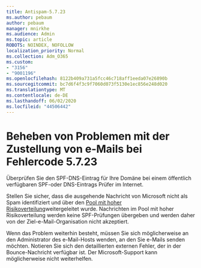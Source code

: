 ```yaml
---
title: Antispam-5.7.23
ms.author: pebaum
author: pebaum
manager: mnirkhe
ms.audience: Admin
ms.topic: article
ROBOTS: NOINDEX, NOFOLLOW
localization_priority: Normal
ms.collection: Adm_O365
ms.custom:
- "3156"
- "9001196"
ms.openlocfilehash: 8122b409a731a5fcc46c718aff1eeda07e26890b
ms.sourcegitcommit: bc7d6f4f3c9f7060d073f5130e1ec856e248d020
ms.translationtype: MT
ms.contentlocale: de-DE
ms.lasthandoff: 06/02/2020
ms.locfileid: "44506442"
---
```

# <a name="fix-email-delivery-issues-for-error-code-5723"></a>Beheben von Problemen mit der Zustellung von e-Mails bei Fehlercode 5.7.23

Überprüfen Sie den SPF-DNS-Eintrag für Ihre Domäne bei einem öffentlich verfügbaren SPF-oder DNS-Eintrags Prüfer im Internet.

Stellen Sie sicher, dass die ausgehende Nachricht von Microsoft nicht als Spam identifiziert und über den [Pool mit hoher Risikoverteilung](https://docs.microsoft.com/microsoft-365/security/office-365-security/high-risk-delivery-pool-for-outbound-messages)weitergeleitet wurde. Nachrichten im Pool mit hoher Risikoverteilung werden keine SPF-Prüfungen übergeben und werden daher von der Ziel-e-Mail-Organisation nicht akzeptiert.

Wenn das Problem weiterhin besteht, müssen Sie sich möglicherweise an den Administrator des e-Mail-Hosts wenden, an den Sie e-Mails senden möchten. Notieren Sie sich den detaillierten externen Fehler, der in der Bounce-Nachricht verfügbar ist. Der Microsoft-Support kann möglicherweise nicht weiterhelfen.
